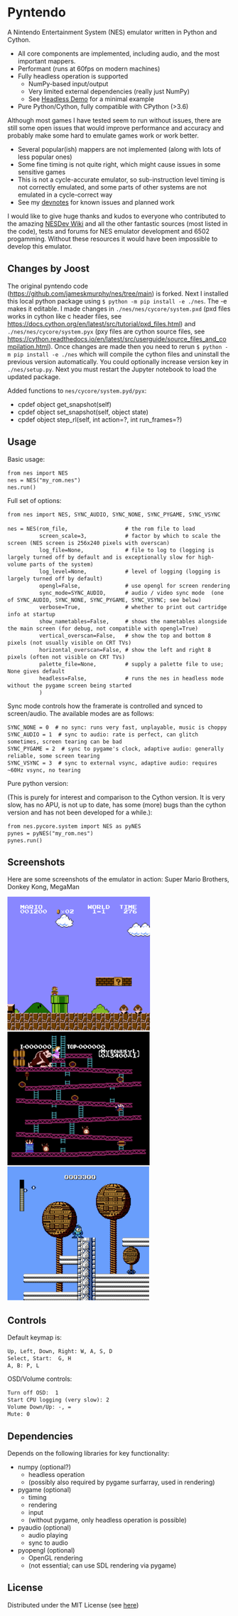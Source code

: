 # Pyntendo

A Nintendo Entertainment System (NES) emulator written in Python and Cython.
* All core components are implemented, including audio, and the most important mappers.
* Performant (runs at 60fps on modern machines)
* Fully headless operation is supported
  * NumPy-based input/output
  * Very limited external dependencies (really just NumPy)
  * See [Headless Demo](Headless%20Demo.ipynb) for a minimal example
* Pure Python/Cython, fully compatible with CPython (>3.6)

Although most games I have tested seem to run without issues, there are still some open issues that would improve
performance and accuracy and probably make some hard to emulate games work or work better.
* Several popular(ish) mappers are not implemented (along with lots of less popular ones)
* Some fine timing is not quite right, which might cause issues in some sensitive games
* This is not a cycle-accurate emulator, so sub-instruction level timing is not correctly emulated, and some parts of
  other systems are not emulated in a cycle-correct way
* See my [devnotes](devnotes.md) for known issues and planned work

I would like to give huge thanks and kudos to everyone who contributed to the amazing [NESDev Wiki](wiki.nesdev.com)
and all the other fantastic sources (most listed in the code), tests and forums for NES emulator development and 6502
progamming.  Without these resources it would have been impossible to develop this emulator.

## Changes by Joost

The original pyntendo code (https://github.com/jameskmurphy/nes/tree/main) is forked. Next I installed this local python package using `$ python -m pip install -e ./nes`. The -e makes it editable. I made changes in `./nes/nes/cycore/system.pxd` (pxd files works in cython like c header files, see https://docs.cython.org/en/latest/src/tutorial/pxd_files.html) and `./nes/nes/cycore/system.pyx` (pxy files are cython source files, see https://cython.readthedocs.io/en/latest/src/userguide/source_files_and_compilation.html). Once changes are made then you need to rerun `$ python -m pip install -e ./nes` which will compile the cython files and uninstall the previous version automatically. You could optionally increase version key in `./nes/setup.py`. Next you must restart the Jupyter notebook to load the updated package.

Added functions to `nes/cycore/system.pyd/pyx`:
-  cpdef object get_snapshot(self)
-  cpdef object set_snapshot(self, object state)
-  cpdef object step_rl(self, int action=?, int run_frames=?)

## Usage

Basic usage:

    from nes import NES
    nes = NES("my_rom.nes")
    nes.run()

Full set of options:

    from nes import NES, SYNC_AUDIO, SYNC_NONE, SYNC_PYGAME, SYNC_VSYNC

    nes = NES(rom_file,                  # the rom file to load
              screen_scale=3,            # factor by which to scale the screen (NES screen is 256x240 pixels with overscan)
              log_file=None,             # file to log to (logging is largely turned off by default and is exceptionally slow for high-volume parts of the system)
              log_level=None,            # level of logging (logging is largely turned off by default)
              opengl=False,              # use opengl for screen rendering
              sync_mode=SYNC_AUDIO,      # audio / video sync mode  (one of SYNC_AUDIO, SYNC_NONE, SYNC_PYGAME, SYNC_VSYNC; see below)
              verbose=True,              # whether to print out cartridge info at startup
              show_nametables=False,     # shows the nametables alongside the main screen (for debug, not compatible with opengl=True)
              vertical_overscan=False,   # show the top and bottom 8 pixels (not usually visible on CRT TVs)
              horizontal_overscan=False, # show the left and right 8 pixels (often not visible on CRT TVs)
              palette_file=None,         # supply a palette file to use; None gives default
              headless=False,            # runs the nes in headless mode without the pygame screen being started
              )

Sync mode controls how the framerate is controlled and synced to screen/audio.  The available modes are as follows:

    SYNC_NONE = 0  # no sync: runs very fast, unplayable, music is choppy
    SYNC_AUDIO = 1  # sync to audio: rate is perfect, can glitch sometimes, screen tearing can be bad
    SYNC_PYGAME = 2  # sync to pygame's clock, adaptive audio: generally reliable, some screen tearing
    SYNC_VSYNC = 3  # sync to external vsync, adaptive audio: requires ~60Hz vsync, no tearing


Pure python version:

(This is purely for interest and comparison to the Cython version.  It is very slow, has no APU, is not up to date, has some (more) bugs than the cython version and has not been developed for a while.):

    from nes.pycore.system import NES as pyNES
    pynes = pyNES("my_rom.nes")
    pynes.run()

## Screenshots

Here are some screenshots of the emulator in action: Super Mario Brothers, Donkey Kong, MegaMan

<img src="/img/mario.png" height="300">
<img src="/img/donkeykong.png" height="300">
<img src="/img/megaman.png" height="300">

## Controls

Default keymap is:

    Up, Left, Down, Right: W, A, S, D
    Select, Start:  G, H
    A, B: P, L

OSD/Volume controls:

    Turn off OSD:  1
    Start CPU logging (very slow): 2
    Volume Down/Up: -, =
    Mute: 0


## Dependencies

Depends on the following libraries for key functionality:
* numpy (optional?)
  * headless operation
  * (possibly also required by pygame surfarray, used in rendering)
* pygame (optional)
  * timing
  * rendering
  * input
  * (without pygame, only headless operation is possible)
* pyaudio (optional)
  * audio playing
  * sync to audio
* pyopengl (optional)
  * OpenGL rendering
  * (not essential; can use SDL rendering via pygame)

## License

Distributed under the MIT License (see [here](LICENSE))